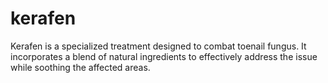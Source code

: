 # kerafen
Kerafen is a specialized treatment designed to combat toenail fungus. It incorporates a blend of natural ingredients to effectively address the issue while soothing the affected areas.
